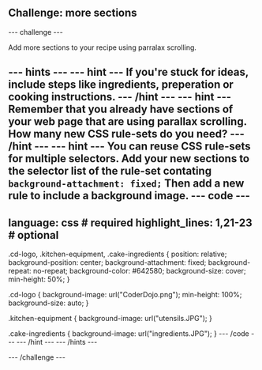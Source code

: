 ## Challenge: more sections

--- challenge ---

Add more sections to your recipe using parralax scrolling.

--- hints ---
--- hint ---
If you're stuck for ideas, include steps like ingredients, preperation or cooking instructions.
--- /hint ---
--- hint ---
Remember that you already have sections of your web page that are using parallax scrolling. How many new CSS rule-sets do you need?
--- /hint ---
--- hint ---
You can reuse CSS rule-sets for multiple selectors. Add your new sections to the selector list of the rule-set contating ```background-attachment: fixed;```
Then add a new rule to include a background image.
--- code ---
---
language: css # required
highlight_lines: 1,21-23 # optional
---
.cd-logo, .kitchen-equipment, .cake-ingredients {
  position: relative;
  background-position: center;
  background-attachment: fixed;
  background-repeat: no-repeat;
  background-color: #642580;
  background-size: cover;
  min-height: 50%;
}

.cd-logo {
  background-image: url("CoderDojo.png");
  min-height: 100%;
  background-size: auto;
}

.kitchen-equipment {
  background-image: url("utensils.JPG");
}

.cake-ingredients {
  background-image: url("ingredients.JPG");
}
--- /code ---
--- /hint ---
--- /hints ---

--- /challenge ---